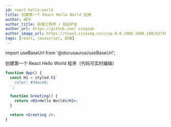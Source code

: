 ```yaml
---
id: react-hello-world
title: 创建第一个 React Hello World 应用
author: 峰华
author_title: 前端工程师 / B站UP主
author_url: https://github.com/ zxuqian
author_image_url: https://tvax3.sinaimg.cn/crop.0.0.1080.1080.180/b2745d44ly8g8s4muqeggj20u00u0n0k.jpg?KID=imgbed,tva&Expires=1582389585&ssig=EvXmyu%2FXsX
tags: [react, javascript, 前端]
---
```


import useBaseUrl from '@docusaurus/useBaseUrl';

创建第一个 React Hello World 程序（代码可实时编辑）

```jsx live
function App() {
  const H1 = styled.h1`
    color: #34ace0;
  `;

  function Greeting() {
    return <H1>Hello World</H1>;
  }

  return <Greeting />;
}
```

<!-- <img alt="" src={useBaseUrl('img/2020-02-22-react-hello-world/2020-02-26-12-33-21.png')} /> -->
